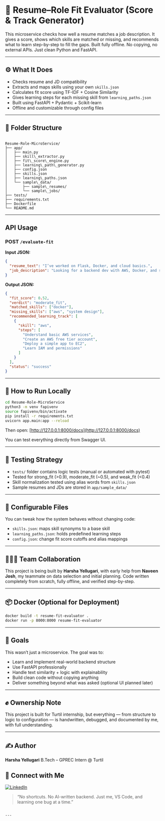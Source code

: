 # 🧠 Resume–Role Fit Evaluator (Score & Track Generator)

This microservice checks how well a resume matches a job description. It gives a score, shows which skills are matched or missing, and recommends what to learn step-by-step to fill the gaps. Built fully offline. No copying, no external APIs. Just clean Python and FastAPI.

---

## ⚙️ What It Does

- Checks resume and JD compatibility
- Extracts and maps skills using your own `skills.json`
- Calculates fit score using TF-IDF + Cosine Similarity
- Gives learning steps for each missing skill from `learning_paths.json`
- Built using FastAPI + Pydantic + Scikit-learn
- Offline and customizable through config files

---

## 🧱 Folder Structure

```

Resume-Role-MicroService/
├── app/
│   ├── main.py
│   ├── skill\_extractor.py
│   ├── fit\_score\_engine.py
│   ├── learning\_path\_generator.py
│   ├── config.json
│   ├── skills.json
│   ├── learning\_paths.json
│   └── sample\_data/
│       ├── sample\_resumes/
│       └── sample\_jobs/
├── tests/
├── requirements.txt
├── Dockerfile
└── README.md

````

---

## API Usage

### POST `/evaluate-fit`

**Input JSON:**
```json
{
  "resume_text": "I’ve worked on Flask, Docker, and cloud basics.",
  "job_description": "Looking for a backend dev with AWS, Docker, and system design."
}
````

**Output JSON:**

```json
{
  "fit_score": 0.52,
  "verdict": "moderate_fit",
  "matched_skills": ["docker"],
  "missing_skills": ["aws", "system design"],
  "recommended_learning_track": [
    {
      "skill": "aws",
      "steps": [
        "Understand basic AWS services",
        "Create an AWS free tier account",
        "Deploy a simple app to EC2",
        "Learn IAM and permissions"
      ]
    }
  ],
  "status": "success"
}
```

---

## 🧪 How to Run Locally

```bash
cd Resume-Role-MicroService
python3 -m venv fapivenv
source fapivenv/bin/activate
pip install -r requirements.txt
uvicorn app.main:app --reload
```

Then open: [http://127.0.0.1:8000/docs](http://127.0.0.1:8000/docs)

You can test everything directly from Swagger UI.

---

## 🧠 Testing Strategy

* `tests/` folder contains logic tests (manual or automated with pytest)
* Tested for strong\_fit (>0.9), moderate\_fit (\~0.5), and weak\_fit (<0.4)
* Skill normalization tested using alias words from `skills.json`
* Sample resumes and JDs are stored in `app/sample_data/`

---

## 🧰 Configurable Files

You can tweak how the system behaves without changing code:

* `skills.json`: maps skill synonyms to a base skill
* `learning_paths.json`: holds predefined learning steps
* `config.json`: change fit score cutoffs and alias mappings

---

## 🧑‍🤝‍🧑 Team Collaboration

This project is being built by **Harsha Yellugari**, with early help from **Naveen Josh**, my teammate on data selection and initial planning.
Code written completely from scratch, fully offline, and verified step-by-step.

---

## 📦 Docker (Optional for Deployment)

```bash
docker build -t resume-fit-evaluator .
docker run -p 8000:8000 resume-fit-evaluator
```

---

## 📝 Goals

This wasn’t just a microservice. The goal was to:

* Learn and implement real-world backend structure
* Use FastAPI professionally
* Handle text similarity + logic with explainability
* Build clean code without copying anything
* Deliver something beyond what was asked (optional UI planned later)

---

## ✊ Ownership Note

This project is built for Turtil internship, but everything — from structure to logic to configuration — is handwritten, debugged, and documented by me, with full understanding.

---

## ✍️ Author

**Harsha Yellugari**
B.Tech – GPREC
Intern @ Turtil

## 🔗 Connect with Me

[![LinkedIn](https://img.shields.io/badge/LinkedIn-Profile-blue?logo=linkedin)](https://www.linkedin.com/in/yellugari-harsha-vardhan-reddy-9673322ab/)


> “No shortcuts. No AI-written backend. Just me, VS Code, and learning one bug at a time.”

```

---

```
